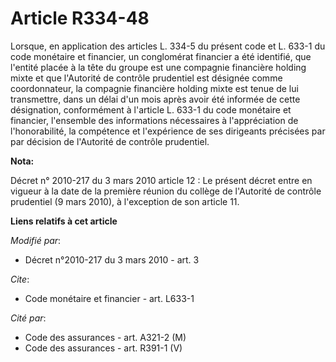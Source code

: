 # Article R334-48

Lorsque, en application des articles L. 334-5 du présent code et L. 633-1 du code monétaire et financier, un conglomérat
financier a été identifié, que l'entité placée à la tête du groupe est une compagnie financière holding mixte et que
l'Autorité de contrôle prudentiel est désignée comme coordonnateur, la compagnie financière holding mixte est tenue de lui
transmettre, dans un délai d'un mois après avoir été informée de cette désignation, conformément à l'article L. 633-1 du code
monétaire et financier, l'ensemble des informations nécessaires à l'appréciation de l'honorabilité, la compétence et
l'expérience de ses dirigeants précisées par par décision de l'Autorité de contrôle prudentiel.

**Nota:**

Décret n° 2010-217 du 3 mars 2010 article 12 : Le présent décret entre en vigueur à la date de la première réunion du collège
de l'Autorité de contrôle prudentiel (9 mars 2010), à l'exception de son article 11.

**Liens relatifs à cet article**

_Modifié par_:

  - Décret n°2010-217 du 3 mars 2010 - art. 3

_Cite_:

  - Code monétaire et financier - art. L633-1

_Cité par_:

  - Code des assurances - art. A321-2 (M)
  - Code des assurances - art. R391-1 (V)
